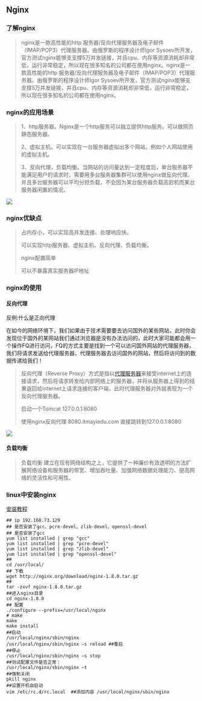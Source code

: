 ## Nginx

### 了解nginx

>nginx是一款高性能的http 服务器/反向代理服务器及电子邮件（IMAP/POP3）代理服务器。由俄罗斯的程序设计师Igor Sysoev所开发，官方测试nginx能够支支撑5万并发链接，并且cpu、内存等资源消耗却非常低，运行非常稳定，所以现在很多知名的公司都在使用nginx。nginx是一款高性能的http 服务器/反向代理服务器及电子邮件（IMAP/POP3）代理服务器。由俄罗斯的程序设计师Igor Sysoev所开发，官方测试nginx能够支支撑5万并发链接，并且cpu、内存等资源消耗却非常低，运行非常稳定，所以现在很多知名的公司都在使用nginx。

### nginx的应用场景

>1、http服务器。Nginx是一个http服务可以独立提供http服务。可以做网页静态服务器。
>
>2、虚拟主机。可以实现在一台服务器虚拟出多个网站。例如个人网站使用的虚拟主机。
>
>3、反向代理，负载均衡。当网站的访问量达到一定程度后，单台服务器不能满足用户的请求时，需要用多台服务器集群可以使用nginx做反向代理。并且多台服务器可以平均分担负载，不会因为某台服务器负载高宕机而某台服务器闲置的情况。

![](https://img-blog.csdn.net/20140922163329773?watermark/2/text/aHR0cDovL2Jsb2cuY3Nkbi5uZXQvYWJjMTk5MDA4Mjg=/font/5a6L5L2T/fontsize/400/fill/I0JBQkFCMA==/dissolve/70/gravity/Center)

### nginx优缺点

>占内存小，可以实现高并发连接、处理响应快。
>
>可以实现http服务器、虚拟主机、反向代理、负载均衡。
>
>nginx配置简单
>
>可以不暴露真实服务器IP地址

### nginx的使用

#### 反向代理

反例:什么是正向代理

在如今的网络环境下，我们如果由于技术需要要去访问国外的某些网站，此时你会发现位于国外的某网站我们通过浏览器是没有办法访问的，此时大家可能都会用一个操作FQ进行访问，FQ的方式主要是找到一个可以访问国外网站的代理服务器，我们将请求发送给代理服务器，代理服务器去访问国外的网站，然后将访问到的数据传递给我们！

>反向代理（Reverse Proxy）方式是指以[代理服务器](https://baike.baidu.com/item/代理服务器)来接受internet上的连接请求，然后将请求转发给内部网络上的服务器，并将从服务器上得到的结果返回给internet上请求连接的客户端，此时代理服务器对外就表现为一个反向代理服务器。
>
>启动一个Tomcat 127.0.0.1:8080
>
>使用nginx反向代理 8080.itmayiedu.com 直接跳转到127.0.0.1:8080

![](https://imgconvert.csdnimg.cn/aHR0cHM6Ly91cGxvYWQtaW1hZ2VzLmppYW5zaHUuaW8vdXBsb2FkX2ltYWdlcy82MTUyNTk1LWYxZTdlZTA5MDdiZjJhMTUucG5n?x-oss-process=image/format,png)

#### 负载均衡

>负载均衡 建立在现有网络结构之上，它提供了一种廉价有效透明的方法扩展网络设备和服务器的带宽、增加吞吐量、加强网络数据处理能力、提高网络的灵活性和可用性。

### linux中安装nginx

[安装教程](https://www.cnblogs.com/xxoome/p/5866475.html)

```shell
## ip 192.168.73.129
## 是否安装了gcc、pcre-devel、zlib-devel、openssl-devel
## 是否安装了gcc
yum list installed | grep "gcc"
yum list installed | grep "pcre-devel"
yum list installed | grep "zlib-devel"
yum list installed | grep "openssl-devel"
##
cd /usr/local/
## 下载
wget http://nginx.org/download/nginx-1.8.0.tar.gz
##
tar -zxvf nginx-1.8.0.tar.gz
##进入nginx目录
cd nginx-1.8.0
## 配置
./configure --prefix=/usr/local/nginx
# make
make
make install
##启动
/usr/local/nginx/sbin/nginx
/usr/local/nginx/sbin/nginx –s reload ##重启
##停止
/usr/local/nginx/sbin/nginx –s stop
##测试配置文件是否正常：
/usr/local/nginx/sbin/nginx –t 
##强制关闭
pkill nginx
##设置开机自启动
vim /etc/rc.d/rc.local  ##添加内容 /usr/local/nginx/sbin/nginx
```

